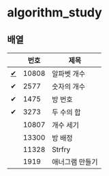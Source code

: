 # algorithm_study

## 배열

| |번호|제목|
|--|--|--|
|[✔](BOJ/10808.cpp)|10808|알파벳 개수|
|✔|2577|숫자의 개수|
|✔|1475|방 번호|
|✔|3273|두 수의 합|
| |10807|개수 세기|
| |13300|방 배정|
| |11328|Strfry|
| |1919|애너그램 만들기|
